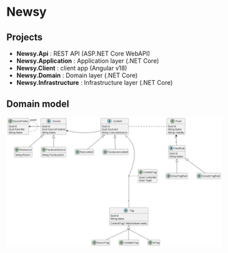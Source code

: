 # Newsy

## Projects

- **Newsy.Api** : REST API (ASP.NET Core WebAPI) 
- **Newsy.Application** : Application layer  (.NET Core)
- **Newsy.Client** : client app (Angular v18)
- **Newsy.Domain** : Domain layer (.NET Core)
- **Newsy.Infrastructure** : Infrastructure layer (.NET Core)

## Domain model
![System design](docs/diagrams/out/architecture_simpl/System%20design.png)
